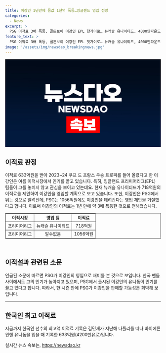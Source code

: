 ```yaml
---
title: 이강인 1년만에 몸값 1천억 폭등…잉글랜드 영입 전망
categories:
  - News
excerpt: >
  PSG 이적료 3배 폭등, 골든보이 이강인 EPL 핫가이로… 뉴캐슬 유나이티드, 4000만파운드로 영입 제안. 프리미어리그에서 활약 중인 이강인에 대한 관심이 뜨겁다. PSG는 7000만유로의 제안을 거절하며 이강인의 가치 상승을 입증했다. 또한, 한국인 선수 중 최고 이적료를 경신할 가능성이 높아지고 있어 관심이 증폭되고 있다. EPL 구단의 관심과 함께 이강인의 잠재력을 찬양하는 소식이 공개되며 팬들의 기대가 높아지고 있다.
feature_text: >
  PSG 이적료 3배 폭등, 골든보이 이강인 EPL 핫가이로… 뉴캐슬 유나이티드, 4000만파운드로 영입 제안. 프리미어리그에서 활약 중인 이강인에 대한 관심이 뜨겁다. PSG는 7000만유로의 제안을 거절하며 이강인의 가치 상승을 입증했다. 또한, 한국인 선수 중 최고 이적료를 경신할 가능성이 높아지고 있어 관심이 증폭되고 있다. EPL 구단의 관심과 함께 이강인의 잠재력을 찬양하는 소식이 공개되며 팬들의 기대가 높아지고 있다.
image: '/assets/img/newsdao_breakingnews.jpg'
---
```


<p><img src="/assets/img/newsdao_breakingnews.jpg" alt="koreaapp 속보" /></p>

<h2 data-ke-size="size26">이적료 판정</h2>

<p data-ke-size="size16">이적료 633억원을 받아 2023~24 쿠프 드 프랑스 우승 트로피를 들어 올렸다고 한 이강인은 여름 이적시장에서 인기를 끌고 있습니다. 특히, 잉글랜드 프리미어리그(EPL) 팀들이 그를 놓치지 않고 관심을 보이고 있는데요. 현재 뉴캐슬 유나이티드가 718억원의 이적료를 제안하여 이강인을 영입할 계획으로 보고 있습니다. 또한, 이강인은 PSG에서 뛰는 것으로 알려진데, PSG는 1056억원에도 이강인을 데려간다는 영입 제안을 거절했다고 합니다. 이로써 이강인의 이적료는 1년 만에 약 3배 폭등한 것으로 전해졌습니다.</p>

<table style="width: 100%;" border="1">
<tbody>
<tr>
<td style="text-align: center; height: 17px;"><b>이적시장</b></td>
<td style="text-align: center;"><b>영입 팀</b></td>
<td style="text-align: center;"><b>이적료</b></td>
</tr>
<tr>
<td style="text-align: center;">프리미어리그</td>
<td style="text-align: center;">뉴캐슬 유나이티드</td>
<td style="text-align: center;">718억원</td>
</tr>
<tr>
<td style="text-align: center;">프리미어리그</td>
<td style="text-align: center;">알수없음</td>
<td style="text-align: center;">1056억원</td>
</tr>
</tbody>
</table>

<p data-ke-size="size16">&nbsp;</p>

<h2 data-ke-size="size26">이적설과 관련된 소문</h2>

<p data-ke-size="size16">언급된 소문에 따르면 PSG가 이강인의 영입으로 재미를 본 것으로 보입니다. 한국 팬들 사이에서도 그의 인기가 높아지고 있으며, PSG에서 출시된 이강인의 유니폼이 인기를 끌고 있다고 합니다. 따라서, 한 시즌 만에 PSG가 이강인을 판매할 가능성은 희박해 보입니다.</p>

<hr>

<h2 data-ke-size="size26">한국인 최고 이적료</h2>

<p data-ke-size="size16">지금까지 한국인 선수의 최고액 이적료 기록은 김민재가 지난해 나폴리를 떠나 바이에른 뮌헨 유니폼을 입을 때 기록한 633억원(4200만유로)입니다.</p>
실시간 뉴스 속보는, <a href="https://newsdao.kr" rel="dofollow">https://newsdao.kr</a>


